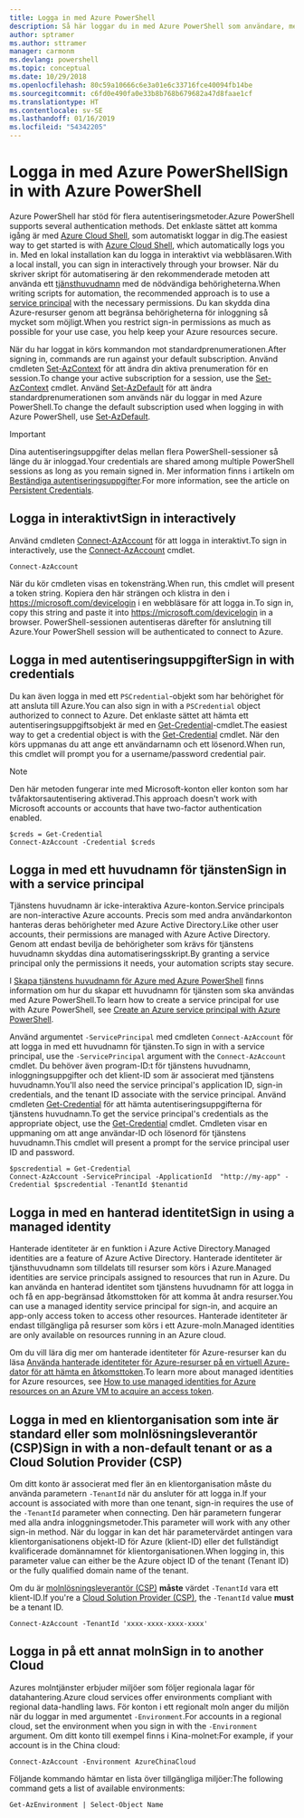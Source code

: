 ```yaml
---
title: Logga in med Azure PowerShell
description: Så här loggar du in med Azure PowerShell som användare, med tjänstens huvudnamn eller med hanterade identiteter för Azure-resurser.
author: sptramer
ms.author: sttramer
manager: carmonm
ms.devlang: powershell
ms.topic: conceptual
ms.date: 10/29/2018
ms.openlocfilehash: 80c59a10666c6e3a01e6c33716fce40094fb14be
ms.sourcegitcommit: c6fd0e490fa0e33b8b768b679682a47d8faae1cf
ms.translationtype: HT
ms.contentlocale: sv-SE
ms.lasthandoff: 01/16/2019
ms.locfileid: "54342205"
---
```

# <a name="sign-in-with-azure-powershell"></a><span data-ttu-id="cbc3d-103">Logga in med Azure PowerShell</span><span class="sxs-lookup"><span data-stu-id="cbc3d-103">Sign in with Azure PowerShell</span></span>

<span data-ttu-id="cbc3d-104">Azure PowerShell har stöd för flera autentiseringsmetoder.</span><span class="sxs-lookup"><span data-stu-id="cbc3d-104">Azure PowerShell supports several authentication methods.</span></span> <span data-ttu-id="cbc3d-105">Det enklaste sättet att komma igång är med [Azure Cloud Shell](/azure/cloud-shell/overview), som automatiskt loggar in dig.</span><span class="sxs-lookup"><span data-stu-id="cbc3d-105">The easiest way to get started is with [Azure Cloud Shell](/azure/cloud-shell/overview), which automatically logs you in.</span></span> <span data-ttu-id="cbc3d-106">Med en lokal installation kan du logga in interaktivt via webbläsaren.</span><span class="sxs-lookup"><span data-stu-id="cbc3d-106">With a local install, you can sign in interactively through your browser.</span></span> <span data-ttu-id="cbc3d-107">När du skriver skript för automatisering är den rekommenderade metoden att använda ett [tjänsthuvudnamn](create-azure-service-principal-azureps.md) med de nödvändiga behörigheterna.</span><span class="sxs-lookup"><span data-stu-id="cbc3d-107">When writing scripts for automation, the recommended approach is to use a [service principal](create-azure-service-principal-azureps.md) with the necessary permissions.</span></span> <span data-ttu-id="cbc3d-108">Du kan skydda dina Azure-resurser genom att begränsa behörigheterna för inloggning så mycket som möjligt.</span><span class="sxs-lookup"><span data-stu-id="cbc3d-108">When you restrict sign-in permissions as much as possible for your use case, you help keep your Azure resources secure.</span></span>

<span data-ttu-id="cbc3d-109">När du har loggat in körs kommandon mot standardprenumerationen.</span><span class="sxs-lookup"><span data-stu-id="cbc3d-109">After signing in, commands are run against your default subscription.</span></span> <span data-ttu-id="cbc3d-110">Använd cmdleten [Set-AzContext](/powershell/module/az.accounts/set-azcontext) för att ändra din aktiva prenumeration för en session.</span><span class="sxs-lookup"><span data-stu-id="cbc3d-110">To change your active subscription for a session, use the [Set-AzContext](/powershell/module/az.accounts/set-azcontext) cmdlet.</span></span> <span data-ttu-id="cbc3d-111">Använd [Set-AzDefault](/powershell/module/az.accounts/set-azdefault) för att ändra standardprenumerationen som används när du loggar in med Azure PowerShell.</span><span class="sxs-lookup"><span data-stu-id="cbc3d-111">To change the default subscription used when logging in with Azure PowerShell, use [Set-AzDefault](/powershell/module/az.accounts/set-azdefault).</span></span>

> [!IMPORTANT]
>
> <span data-ttu-id="cbc3d-112">Dina autentiseringsuppgifter delas mellan flera PowerShell-sessioner så länge du är inloggad.</span><span class="sxs-lookup"><span data-stu-id="cbc3d-112">Your credentials are shared among multiple PowerShell sessions as long as you remain signed in.</span></span>
> <span data-ttu-id="cbc3d-113">Mer information finns i artikeln om [Beständiga autentiseringsuppgifter](context-persistence.md).</span><span class="sxs-lookup"><span data-stu-id="cbc3d-113">For more information, see the article on [Persistent Credentials](context-persistence.md).</span></span>

## <a name="sign-in-interactively"></a><span data-ttu-id="cbc3d-114">Logga in interaktivt</span><span class="sxs-lookup"><span data-stu-id="cbc3d-114">Sign in interactively</span></span>

<span data-ttu-id="cbc3d-115">Använd cmdleten [Connect-AzAccount](/powershell/module/az.accounts/connect-azaccount) för att logga in interaktivt.</span><span class="sxs-lookup"><span data-stu-id="cbc3d-115">To sign in interactively, use the [Connect-AzAccount](/powershell/module/az.accounts/connect-azaccount) cmdlet.</span></span>

```azurepowershell-interactive
Connect-AzAccount
```

<span data-ttu-id="cbc3d-116">När du kör cmdleten visas en tokensträng.</span><span class="sxs-lookup"><span data-stu-id="cbc3d-116">When run, this cmdlet will present a token string.</span></span> <span data-ttu-id="cbc3d-117">Kopiera den här strängen och klistra in den i https://microsoft.com/devicelogin i en webbläsare för att logga in.</span><span class="sxs-lookup"><span data-stu-id="cbc3d-117">To sign in, copy this string and paste it into https://microsoft.com/devicelogin in a browser.</span></span> <span data-ttu-id="cbc3d-118">PowerShell-sessionen autentiseras därefter för anslutning till Azure.</span><span class="sxs-lookup"><span data-stu-id="cbc3d-118">Your PowerShell session will be authenticated to connect to Azure.</span></span>

## <a name="sign-in-with-credentials"></a><span data-ttu-id="cbc3d-119">Logga in med autentiseringsuppgifter</span><span class="sxs-lookup"><span data-stu-id="cbc3d-119">Sign in with credentials</span></span>

<span data-ttu-id="cbc3d-120">Du kan även logga in med ett `PSCredential`-objekt som har behörighet för att ansluta till Azure.</span><span class="sxs-lookup"><span data-stu-id="cbc3d-120">You can also sign in with a `PSCredential` object authorized to connect to Azure.</span></span>
<span data-ttu-id="cbc3d-121">Det enklaste sättet att hämta ett autentiseringsuppgiftsobjekt är med en [Get-Credential](/powershell/module/Microsoft.PowerShell.Security/Get-Credential)-cmdlet.</span><span class="sxs-lookup"><span data-stu-id="cbc3d-121">The easiest way to get a credential object is with the [Get-Credential](/powershell/module/Microsoft.PowerShell.Security/Get-Credential) cmdlet.</span></span> <span data-ttu-id="cbc3d-122">När den körs uppmanas du att ange ett användarnamn och ett lösenord.</span><span class="sxs-lookup"><span data-stu-id="cbc3d-122">When run, this cmdlet will prompt you for a username/password credential pair.</span></span>

> [!Note]
> <span data-ttu-id="cbc3d-123">Den här metoden fungerar inte med Microsoft-konton eller konton som har tvåfaktorsautentisering aktiverad.</span><span class="sxs-lookup"><span data-stu-id="cbc3d-123">This approach doesn't work with Microsoft accounts or accounts that have two-factor authentication enabled.</span></span>

```azurepowershell-interactive
$creds = Get-Credential
Connect-AzAccount -Credential $creds
```

## <a name="sign-in-with-a-service-principal"></a><span data-ttu-id="cbc3d-124">Logga in med ett huvudnamn för tjänsten</span><span class="sxs-lookup"><span data-stu-id="cbc3d-124">Sign in with a service principal</span></span>

<span data-ttu-id="cbc3d-125">Tjänstens huvudnamn är icke-interaktiva Azure-konton.</span><span class="sxs-lookup"><span data-stu-id="cbc3d-125">Service principals are non-interactive Azure accounts.</span></span> <span data-ttu-id="cbc3d-126">Precis som med andra användarkonton hanteras deras behörigheter med Azure Active Directory.</span><span class="sxs-lookup"><span data-stu-id="cbc3d-126">Like other user accounts, their permissions are managed with Azure Active Directory.</span></span> <span data-ttu-id="cbc3d-127">Genom att endast bevilja de behörigheter som krävs för tjänstens huvudnamn skyddas dina automatiseringsskript.</span><span class="sxs-lookup"><span data-stu-id="cbc3d-127">By granting a service principal only the permissions it needs, your automation scripts stay secure.</span></span>

<span data-ttu-id="cbc3d-128">I [Skapa tjänstens huvudnamn för Azure med Azure PowerShell](create-azure-service-principal-azureps.md) finns information om hur du skapar ett huvudnamn för tjänsten som ska användas med Azure PowerShell.</span><span class="sxs-lookup"><span data-stu-id="cbc3d-128">To learn how to create a service principal for use with Azure PowerShell, see [Create an Azure service principal with Azure PowerShell](create-azure-service-principal-azureps.md).</span></span>

<span data-ttu-id="cbc3d-129">Använd argumentet `-ServicePrincipal` med cmdleten `Connect-AzAccount` för att logga in med ett huvudnamn för tjänsten.</span><span class="sxs-lookup"><span data-stu-id="cbc3d-129">To sign in with a service principal, use the `-ServicePrincipal` argument with the `Connect-AzAccount` cmdlet.</span></span> <span data-ttu-id="cbc3d-130">Du behöver även program-ID:t för tjänstens huvudnamn, inloggningsuppgifter och det klient-ID som är associerat med tjänstens huvudnamn.</span><span class="sxs-lookup"><span data-stu-id="cbc3d-130">You'll also need the service principal's application ID, sign-in credentials, and the tenant ID associate with the service principal.</span></span> <span data-ttu-id="cbc3d-131">Använd cmdleten [Get-Credential](/powershell/module/microsoft.powershell.security/get-credential) för att hämta autentiseringsuppgifterna för tjänstens huvudnamn.</span><span class="sxs-lookup"><span data-stu-id="cbc3d-131">To get the service principal's credentials as the appropriate object, use the [Get-Credential](/powershell/module/microsoft.powershell.security/get-credential) cmdlet.</span></span> <span data-ttu-id="cbc3d-132">Cmdleten visar en uppmaning om att ange användar-ID och lösenord för tjänstens huvudnamn.</span><span class="sxs-lookup"><span data-stu-id="cbc3d-132">This cmdlet will present a prompt for the service principal user ID and password.</span></span>

```azurepowershell-interactive
$pscredential = Get-Credential
Connect-AzAccount -ServicePrincipal -ApplicationId  "http://my-app" -Credential $pscredential -TenantId $tenantid
```

## <a name="sign-in-using-a-managed-identity"></a><span data-ttu-id="cbc3d-133">Logga in med en hanterad identitet</span><span class="sxs-lookup"><span data-stu-id="cbc3d-133">Sign in using a managed identity</span></span> 

<span data-ttu-id="cbc3d-134">Hanterade identiteter är en funktion i Azure Active Directory.</span><span class="sxs-lookup"><span data-stu-id="cbc3d-134">Managed identities are a feature of Azure Active Directory.</span></span> <span data-ttu-id="cbc3d-135">Hanterade identiteter är tjänsthuvudnamn som tilldelats till resurser som körs i Azure.</span><span class="sxs-lookup"><span data-stu-id="cbc3d-135">Managed identities are service principals assigned to resources that run in Azure.</span></span> <span data-ttu-id="cbc3d-136">Du kan använda en hanterad identitet som tjänstens huvudnamn för att logga in och få en app-begränsad åtkomsttoken för att komma åt andra resurser.</span><span class="sxs-lookup"><span data-stu-id="cbc3d-136">You can use a managed identity service principal for sign-in, and acquire an app-only access token to access other resources.</span></span> <span data-ttu-id="cbc3d-137">Hanterade identiteter är endast tillgängliga på resurser som körs i ett Azure-moln.</span><span class="sxs-lookup"><span data-stu-id="cbc3d-137">Managed identities are only available on resources running in an Azure cloud.</span></span>

<span data-ttu-id="cbc3d-138">Om du vill lära dig mer om hanterade identiteter för Azure-resurser kan du läsa [Använda hanterade identiteter för Azure-resurser på en virtuell Azure-dator för att hämta en åtkomsttoken](/azure/active-directory/managed-identities-azure-resources/how-to-use-vm-token).</span><span class="sxs-lookup"><span data-stu-id="cbc3d-138">To learn more about managed identities for Azure resources, see [How to use managed identities for Azure resources on an Azure VM to acquire an access token](/azure/active-directory/managed-identities-azure-resources/how-to-use-vm-token).</span></span>

## <a name="sign-in-with-a-non-default-tenant-or-as-a-cloud-solution-provider-csp"></a><span data-ttu-id="cbc3d-139">Logga in med en klientorganisation som inte är standard eller som molnlösningsleverantör (CSP)</span><span class="sxs-lookup"><span data-stu-id="cbc3d-139">Sign in with a non-default tenant or as a Cloud Solution Provider (CSP)</span></span>

<span data-ttu-id="cbc3d-140">Om ditt konto är associerat med fler än en klientorganisation måste du använda parametern `-TenantId` när du ansluter för att logga in.</span><span class="sxs-lookup"><span data-stu-id="cbc3d-140">If your account is associated with more than one tenant, sign-in requires the use of the `-TenantId` parameter when connecting.</span></span> <span data-ttu-id="cbc3d-141">Den här parametern fungerar med alla andra inloggningsmetoder.</span><span class="sxs-lookup"><span data-stu-id="cbc3d-141">This parameter will work with any other sign-in method.</span></span> <span data-ttu-id="cbc3d-142">När du loggar in kan det här parametervärdet antingen vara klientorganisationens objekt-ID för Azure (klient-ID) eller det fullständigt kvalificerade domännamnet för klientorganisationen.</span><span class="sxs-lookup"><span data-stu-id="cbc3d-142">When logging in, this parameter value can either be the Azure object ID of the tenant (Tenant ID) or the fully qualified domain name of the tenant.</span></span>

<span data-ttu-id="cbc3d-143">Om du är [molnlösningsleverantör (CSP)](https://azure.microsoft.com/en-us/offers/ms-azr-0145p/) **måste** värdet `-TenantId` vara ett klient-ID.</span><span class="sxs-lookup"><span data-stu-id="cbc3d-143">If you're a [Cloud Solution Provider (CSP)](https://azure.microsoft.com/en-us/offers/ms-azr-0145p/), the `-TenantId` value **must** be a tenant ID.</span></span>

```azurepowershell-interactive
Connect-AzAccount -TenantId 'xxxx-xxxx-xxxx-xxxx'
```

## <a name="sign-in-to-another-cloud"></a><span data-ttu-id="cbc3d-144">Logga in på ett annat moln</span><span class="sxs-lookup"><span data-stu-id="cbc3d-144">Sign in to another Cloud</span></span>

<span data-ttu-id="cbc3d-145">Azures molntjänster erbjuder miljöer som följer regionala lagar för datahantering.</span><span class="sxs-lookup"><span data-stu-id="cbc3d-145">Azure cloud services offer environments compliant with regional data-handling laws.</span></span>
<span data-ttu-id="cbc3d-146">För konton i ett regionalt moln anger du miljön när du loggar in med argumentet `-Environment`.</span><span class="sxs-lookup"><span data-stu-id="cbc3d-146">For accounts in a regional cloud, set the environment when you sign in with the `-Environment` argument.</span></span>
<span data-ttu-id="cbc3d-147">Om ditt konto till exempel finns i Kina-molnet:</span><span class="sxs-lookup"><span data-stu-id="cbc3d-147">For example, if your account is in the China cloud:</span></span>

```azurepowershell-interactive
Connect-AzAccount -Environment AzureChinaCloud
```

<span data-ttu-id="cbc3d-148">Följande kommando hämtar en lista över tillgängliga miljöer:</span><span class="sxs-lookup"><span data-stu-id="cbc3d-148">The following command gets a list of available environments:</span></span>

```azurepowershell-interactive
Get-AzEnvironment | Select-Object Name
```